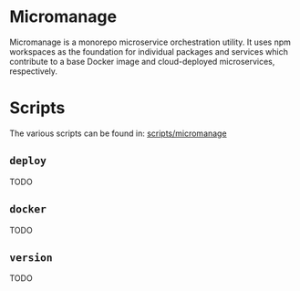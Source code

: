 # Micromanage

Micromanage is a monorepo microservice orchestration utility. It uses npm workspaces as the
foundation for individual packages and services which contribute to a base Docker image and
cloud-deployed microservices, respectively.

# Scripts

The various scripts can be found in: [scripts/micromanage](../scripts/micromanage)

## `deploy`

TODO

## `docker`

TODO

## `version`

TODO
